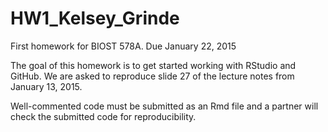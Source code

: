 # HW1_Kelsey_Grinde
First homework for BIOST 578A. Due January 22, 2015

The goal of this homework is to get started working with RStudio and GitHub. We are asked to reproduce slide 27 of the lecture notes from January 13, 2015. 

Well-commented code must be submitted as an Rmd file and a partner will check the submitted code for reproducibility. 
